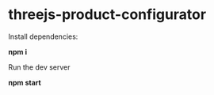 # threejs-product-configurator

Install dependencies: 

**npm i**


Run the dev server

**npm start**


